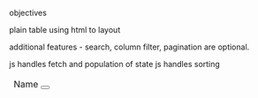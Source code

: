 objectives

plain table using html to layout

additional features - search, column filter, pagination are optional.


js handles fetch and population of state
js handles sorting



<table x-data="littleBigTable">
	<thead>
		<tr>
			<td>
				Name
				<button type="button" class="toggle" x-html="getSortIcon('name')" @click="sortBy('name')"></button>
			</td>
		</tr>
	</thead>
	<tfoot>
	</tfoot>
	<tbody>
		<template>
			<tr x-for="row in data">
			
			</tr>
		</template>
	</tbody>
</table>

return {
	data: {
		// stores the rows
	},
	formatters: function(column) {
		// special field formatters
	},
	search: {
		// stores the search query
		param: 'search',
		
	},	
	sort: {
		// stores the columns being sorted
		// e.g. column: dir
		param: 'sort',
	},
	sortBy: function(name) {
		// handles the change of sort
	},
	fetch: function() {
		// fetch and populate data using current state for filter/search
	},
	getSortIcon: function(name) {
		// checks for name in sort and displays the correct sort icon
	}
	
}

